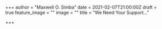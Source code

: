 +++
author = "Maxwell O. Simba"
date = 2021-02-07T21:00:00Z
draft = true
feature_image = ""
image = ""
title = "We Need Your Support..."

+++
